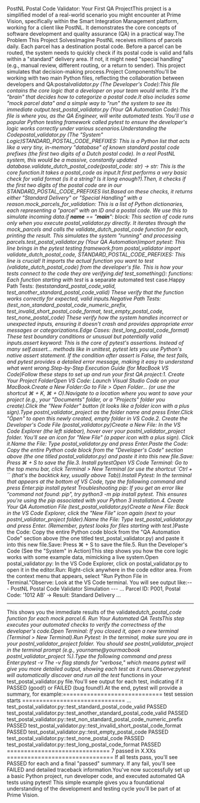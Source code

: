PostNL Postal Code Validator: Your First QA ProjectThis project is a simplified model of a real-world scenario you might encounter at Prime Vision, specifically within the Smart Integration Management platform, working for a client like PostNL. It demonstrates the core concepts of software development and quality assurance (QA) in a practical way.The Problem This Project SolvesImagine PostNL receives millions of parcels daily. Each parcel has a destination postal code. Before a parcel can be routed, the system needs to quickly check if its postal code is valid and falls within a "standard" delivery area. If not, it might need "special handling" (e.g., manual review, different routing, or a return to sender). This project simulates that decision-making process.Project ComponentsYou'll be working with two main Python files, reflecting the collaboration between developers and QA:postal*validator.py (The Developer's Code):This file contains the core logic that a developer on your team would write. It's the "brain" that decides how to categorize a postal code.It also includes some "mock parcel data" and a simple way to "run" the system to see its immediate output.test_postal_validator.py (Your QA Automation Code):This file is where you, as the QA Engineer, will write automated tests. You'll use a popular Python testing framework called pytest to ensure the developer's logic works correctly under various scenarios.Understanding the Codepostal_validator.py (The "System" Logic)STANDARD_POSTAL_CODE_PREFIXES: This is a Python list that acts like a very tiny, in-memory "database" of known standard postal code prefixes (the first two digits of a Dutch postal code). In a real PostNL system, this would be a massive, constantly updated database.validate_dutch_postal_code(postal_code: str) -> str: This is the core function.It takes a postal_code as input.It first performs a very basic check for valid format (is it a string? Is it long enough?).Then, it checks if the first two digits of the postal code are in our STANDARD_POSTAL_CODE_PREFIXES list.Based on these checks, it returns either "Standard Delivery" or "Special Handling" with a reason.mock_parcels_for_validation: This is a list of Python dictionaries, each representing a "parcel" with an ID and a postal code. We use this to simulate incoming data.if **name** == "**main**": block: This section of code runs only when you execute postal_validator.py directly. It iterates through the mock_parcels and calls the validate_dutch_postal_code function for each, printing the result. This simulates the system "running" and processing parcels.test_postal_validator.py (Your QA Automation)import pytest: This line brings in the pytest testing framework.from postal_validator import validate_dutch_postal_code, STANDARD_POSTAL_CODE_PREFIXES: This line is crucial! It imports the actual function you want to test (validate_dutch_postal_code) from the developer's file. This is how your tests connect to the code they are verifying.def test_something(): functions: Each function starting with test* is a separate automated test case.Happy Path Tests: (test*standard_postal_code_valid, test_another_standard_postal_code_valid) These verify that the function works correctly for expected, valid inputs.Negative Path Tests: (test_non_standard_postal_code_numeric_prefix, test_invalid_short_postal_code_format, test_empty_postal_code, test_none_postal_code) These verify how the system handles incorrect or unexpected inputs, ensuring it doesn't crash and provides appropriate error messages or categorizations.Edge Cases: (test_long_postal_code_format) These test boundary conditions or unusual but potentially valid inputs.assert keyword: This is the core of pytest's assertions. Instead of many self.assert... methods like in unittest, pytest lets you use Python's native assert statement. If the condition after assert is False, the test fails, and pytest provides a detailed error message, making it easy to understand what went wrong.Step-by-Step Execution Guide (for MacBook VS Code)Follow these steps to set up and run your first QA project:1. Create Your Project FolderOpen VS Code: Launch Visual Studio Code on your MacBook.Create a New Folder:Go to File > Open Folder... (or use the shortcut ⌘ + K, ⌘ + O).Navigate to a location where you want to save your project (e.g., your "Documents" folder, or a "Projects" folder you create).Click the "New Folder" button (it looks like a folder icon with a plus sign).Type postnl_validator_project as the folder name and press Enter.Click "Open" to open this newly created, empty folder in VS Code.2. Create the Developer's Code File (postal_validator.py)Create a New File: In the VS Code Explorer (the left sidebar), hover over your postnl_validator_project folder. You'll see an icon for "New File" (a paper icon with a plus sign). Click it.Name the File: Type postal_validator.py and press Enter.Paste the Code: Copy the entire Python code block from the "Developer's Code" section above (the one titled postal_validator.py) and paste it into this new file.Save: Press ⌘ + S to save the file.3. Install pytestOpen VS Code Terminal: Go to the top menu bar, click Terminal > New Terminal (or use the shortcut `Ctrl + `` (that's the backtick key, usually above Tab)).Install Pytest: In the terminal that appears at the bottom of VS Code, type the following command and press Enter:pip install pytest
Troubleshooting pip: If you get an error like "command not found: pip", try python3 -m pip install pytest. This ensures you're using the pip associated with your Python 3 installation.4. Create Your QA Automation File (test_postal_validator.py)Create a New File: Back in the VS Code Explorer, click the "New File" icon again (next to your postnl_validator_project folder).Name the File: Type test_postal_validator.py and press Enter. (Remember, pytest looks for files starting with test*.)Paste the Code: Copy the entire Python code block from the "QA Automation Code" section above (the one titled test_postal_validator.py) and paste it into this new file.Save: Press ⌘ + S to save the file.5. Run the Developer's Code (See the "System" in Action)This step shows you how the core logic works with some example data, mimicking a live system.Open postal_validator.py: In the VS Code Explorer, click on postal_validator.py to open it in the editor.Run: Right-click anywhere in the code editor area. From the context menu that appears, select "Run Python File in Terminal."Observe: Look at the VS Code terminal. You will see output like:--- PostNL Postal Code Validator Simulation ---
...
Parcel ID: P001, Postal Code: '1012 AB' -> Result: Standard Delivery
...

---

This shows you the immediate results of the validate*dutch_postal_code function for each mock parcel.6. Run Your Automated QA TestsThis step executes your automated checks to verify the correctness of the developer's code.Open Terminal: If you closed it, open a new terminal (Terminal > New Terminal).Run Pytest: In the terminal, make sure you are in your postnl_validator_project folder. You should see postnl_validator_project in the terminal prompt (e.g., yourname@yourmacbook postnl_validator_project %).Type the following command and press Enter:pytest -v
The -v flag stands for "verbose," which means pytest will give you more detailed output, showing each test as it runs.Observe:pytest will automatically discover and run all the test* functions in your test_postal_validator.py file.You'll see output for each test, indicating if it PASSED (good!) or FAILED (bug found!).At the end, pytest will provide a summary, for example:============================= test session starts ==============================
...
test_postal_validator.py::test_standard_postal_code_valid PASSED
test_postal_validator.py::test_another_standard_postal_code_valid PASSED
test_postal_validator.py::test_non_standard_postal_code_numeric_prefix PASSED
test_postal_validator.py::test_invalid_short_postal_code_format PASSED
test_postal_validator.py::test_empty_postal_code PASSED
test_postal_validator.py::test_none_postal_code PASSED
test_postal_validator.py::test_long_postal_code_format PASSED
============================== 7 passed in X.XXs ===============================
If all tests pass, you'll see PASSED for each and a final "passed" summary. If any fail, you'll see FAILED and detailed traceback information.You've now successfully set up a basic Python project, run developer code, and executed automated QA tests using pytest! This simple example gives you a foundational understanding of the development and testing cycle you'll be part of at Prime Vision.
